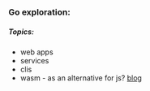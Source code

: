 ### Go exploration:
##### Topics:
- web apps
- services
- clis
- wasm - as an alternative for js? [blog](https://golangbot.com/go-webassembly-dom-access/)